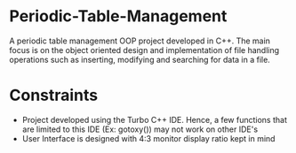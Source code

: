 # Periodic-Table-Management

A periodic table management OOP project developed in C++. 
The main focus is on the object oriented design and implementation of file handling operations such as inserting, modifying and searching for data in a file. 

# Constraints

- Project developed using the Turbo C++ IDE. Hence, a few functions that are limited to this IDE (Ex: gotoxy()) may not work on other IDE's
- User Interface is designed with 4:3 monitor display ratio kept in mind 
